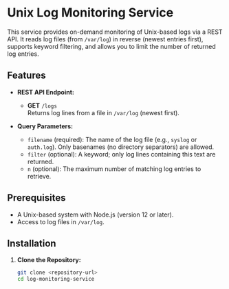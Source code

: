 # Unix Log Monitoring Service

This service provides on-demand monitoring of Unix-based logs via a REST API. It reads log files (from `/var/log`) in reverse (newest entries first), supports keyword filtering, and allows you to limit the number of returned log entries.

## Features

- **REST API Endpoint:**  
  - **GET** `/logs`  
    Returns log lines from a file in `/var/log` (newest first).

- **Query Parameters:**
  - `filename` (required): The name of the log file (e.g., `syslog` or `auth.log`). Only basenames (no directory separators) are allowed.
  - `filter` (optional): A keyword; only log lines containing this text are returned.
  - `n` (optional): The maximum number of matching log entries to retrieve.

## Prerequisites

- A Unix-based system with Node.js (version 12 or later).
- Access to log files in `/var/log`.

## Installation

1. **Clone the Repository:**

   ```bash
   git clone <repository-url>
   cd log-monitoring-service

